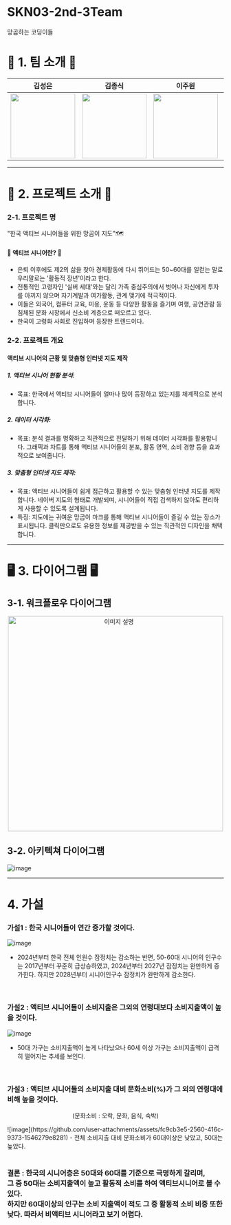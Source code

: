 # SKN03-2nd-3Team
망곰하는 코딩이들

# 🐻 1. 팀 소개 🐻
|김성은|김종식|이주원|최연규|허지원|
|---|---|---|---|---|
|<img src="https://github.com/user-attachments/assets/d28f0fe3-1804-4c2a-b72b-fdd950d749bc"  width="150" height="150"/> |<img src="https://github.com/user-attachments/assets/fb403361-d3b3-4023-9813-183ad7b6b2f7"  width="150" height="150"/> |<img src="https://github.com/user-attachments/assets/d507e286-9575-4b1f-be18-94688a149080"  width="150" height="150"/>  | <img src="https://github.com/user-attachments/assets/5b3f38cc-696e-4d09-8ca9-f93d412a7a17"  width="150" height="150"/> |<img src="https://github.com/user-attachments/assets/d8f438e8-eed8-4763-bdf8-a744b5071d49"  width="150" height="150"/>  |

---

# 📌 2. 프로젝트 소개 📌
### 2-1. 프로젝트 명
"한국 액티브 시니어들을 위한 망곰이 지도"🗺️ 

#### 👴 액티브 시니어란? 👵
- 은퇴 이후에도 제2의 삶을 찾아 경제활동에 다시 뛰어드는 50~60대를 일컫는 말로 우리말로는 '활동적 장년'이라고 한다.
- 전통적인 고령자인 '실버 세대'와는 달리 가족 중심주의에서 벗어나 자신에게 투자를 아끼지 않으며 자기계발과 여가활동, 관계 맺기에 적극적이다.
- 이들은 외국어, 컴퓨터 교육, 미용, 운동 등 다양한 활동을 즐기며 여행, 공연관람 등 침체된 문화 시장에서 신소비 계층으로 떠오르고 있다.
- 한국이 고령화 사회로 진입하며 등장한 트렌드이다.
  <br>
### 2-2. 프로젝트 개요
#### 액티브 시니어의 근황 및 맞춤형 인터넷 지도 제작 
##### 1. 액티브 시니어 현황 분석: <br>
- 목표: 한국에서 액티브 시니어들이 얼마나 많이 등장하고 있는지를 체계적으로 분석합니다.<br>
##### 2. 데이터 시각화:<br>
- 목표: 분석 결과를 명확하고 직관적으로 전달하기 위해 데이터 시각화를 활용합니다. 그래픽과 차트를 통해 액티브 시니어들의 분포, 활동 영역, 소비 경향 등을 효과적으로 보여줍니다.<br>
##### 3. 맞춤형 인터넷 지도 제작: <br>
- 목표: 액티브 시니어들이 쉽게 접근하고 활용할 수 있는 맞춤형 인터넷 지도를 제작합니다. 네이버 지도의 형태로 개발되며, 시니어들이 직접 검색하지 않아도 편리하게 사용할 수 있도록 설계됩니다.
- 특징: 지도에는 귀여운 망곰이 마크를 통해 액티브 시니어들이 즐길 수 있는 장소가 표시됩니다. 클릭만으로도 유용한 정보를 제공받을 수 있는 직관적인 디자인을 채택합니다.<br>

---

# 🖥️ 3. 다이어그램 🖥️
## 3-1. 워크플로우 다이어그램
<p align="center">
  <img src="https://github.com/user-attachments/assets/373d6cbb-a4eb-4fcc-be48-81d4ed0f8a70" alt="이미지 설명" width="500" />
</p>




## 3-2. 아키텍쳐 다이어그램
![image](https://github.com/user-attachments/assets/a269d5d1-49d1-4f78-98b2-cb09884ce2d0)

---

# 4. 가설
### 가설1 : 한국 시니어들이 연간 증가할 것이다.
![image](https://github.com/user-attachments/assets/fc7fa10e-62b7-424c-968b-be84f6e939c5)
- 2024년부터 한국 전체 인원수 잠정치는 감소하는 반면, 50-60대 시니어의 인구수는 2017년부터 꾸준히 급상승하였고, 2024년부터 2027년 잠정치는 완만하게 증가한다. 
하지만 2028년부터 시니어인구수 잠정치가 완만하게 감소한다.
<br>

### 가설2 : 액티브 시니어들이 소비지출은 그외의 연령대보다 소비지출액이 높을 것이다. 
![image](https://github.com/user-attachments/assets/6b92746c-1dbd-4fbb-b7a2-f62147ddee89)
- 50대 가구는 소비지출액이 높게 나타났으나 60세 이상 가구는 소비지출액이 급격히 떨어지는 추세를 보인다.
<br>

### 가설3 : 액티브 시니어들의 소비지출 대비 문화소비(%)가 그 외의 연령대에 비해 높을 것이다. <br> 
<p style="text-align: center;">
  (문화소비 : 오락, 문화, 음식, 숙박)
</p>
![image](https://github.com/user-attachments/assets/fc9cb3e5-2560-416c-9373-1546279e8281)
- 전체 소비지출 대비 문화소비가 60대이상은 낮았고, 50대는 높았다.
<br><br>

### 결론 : 한국의 시니어층은 50대와 60대를 기준으로 극명하게 갈리며,<br>그 중 50대는 소비지출액이 높고 활동적 소비를 하여 액티브시니어로 볼 수 있다.<br>하지만 60대이상의 인구는 소비 지출액이 적도 그 중  활동적 소비 비중 또한 낮다. 따라서 비액티브 시니어라고 보기 어렵다.






